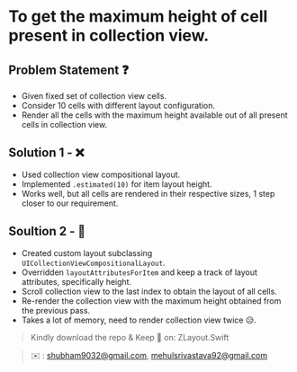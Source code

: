 # To get the maximum height of cell present in collection view.

## Problem Statement ❓
- Given fixed set of collection view cells.
- Consider 10 cells with different layout configuration.
- Render all the cells with the maximum height available out of all present cells in collection view.

## Solution 1 - ❌
- Used collection view compositional layout.
- Implemented ```.estimated(10)``` for item layout height.
- Works well, but all cells are rendered in their respective sizes, 1 step closer to our requirement.

## Soultion 2 - 🤔
- Created custom layout subclassing ```UICollectionViewCompositionalLayout```.
- Overridden ```layoutAttributesForItem``` and keep a track of layout attributes, specifically height.
- Scroll collection view to the last index to obtain the layout of all cells.
- Re-render the collection view with the maximum height obtained from the previous pass.
- Takes a lot of memory, need to render collection view twice 😥.


> Kindly download the repo & Keep 👀 on:
> ZLayout.Swift

> ✉️ : shubham9032@gmail.com, mehulsrivastava92@gmail.com
